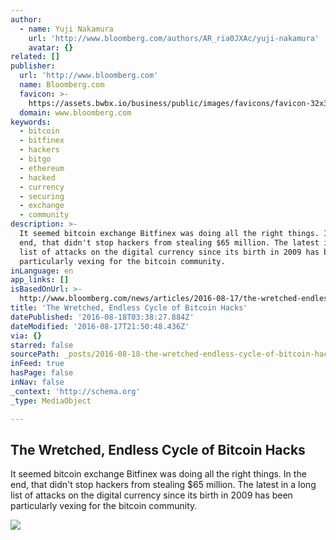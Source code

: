 ```yaml
---
author:
  - name: Yuji Nakamura
    url: 'http://www.bloomberg.com/authors/AR_ria0JXAc/yuji-nakamura'
    avatar: {}
related: []
publisher:
  url: 'http://www.bloomberg.com'
  name: Bloomberg.com
  favicon: >-
    https://assets.bwbx.io/business/public/images/favicons/favicon-32x32-d2b81a9373.png
  domain: www.bloomberg.com
keywords:
  - bitcoin
  - bitfinex
  - hackers
  - bitgo
  - ethereum
  - hacked
  - currency
  - securing
  - exchange
  - community
description: >-
  It seemed bitcoin exchange Bitfinex was doing all the right things. In the
  end, that didn't stop hackers from stealing $65 million. The latest in a long
  list of attacks on the digital currency since its birth in 2009 has been
  particularly vexing for the bitcoin community.
inLanguage: en
app_links: []
isBasedOnUrl: >-
  http://www.bloomberg.com/news/articles/2016-08-17/the-wretched-endless-cycle-of-bitcoin-hacks
title: 'The Wretched, Endless Cycle of Bitcoin Hacks'
datePublished: '2016-08-18T03:38:27.884Z'
dateModified: '2016-08-17T21:50:48.436Z'
via: {}
starred: false
sourcePath: _posts/2016-08-18-the-wretched-endless-cycle-of-bitcoin-hacks.md
inFeed: true
hasPage: false
inNav: false
_context: 'http://schema.org'
_type: MediaObject

---
```

<article style=""><h1>The Wretched, Endless Cycle of Bitcoin Hacks</h1><p>It seemed bitcoin exchange Bitfinex was doing all the right things. In the end, that didn't stop hackers from stealing $65 million. The latest in a long list of attacks on the digital currency since its birth in 2009 has been particularly vexing for the bitcoin community.</p><img src="https://assets.bwbx.io/images/users/iqjWHBFdfxIU/iIfSSo7hLknk/v1/-1x-1.jpg" /></article>
